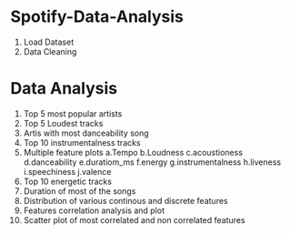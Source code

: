 # Spotify-Data-Analysis
1. Load Dataset
2. Data Cleaning
# Data Analysis
1. Top 5 most popular artists 
2. Top 5 Loudest tracks 
4. Artis with most danceability song 
5. Top 10 instrumentalness tracks 
6. Multiple feature plots 
    a.Tempo 
    b.Loudness 
    c.acoustioness 
    d.danceability 
    e.duratiom_ms 
    f.energy 
    g.instrumentalness 
    h.liveness 
    i.speechiness 
    j.valence
5. Top 10 energetic tracks
6. Duration of most of the songs
7. Distribution of various continous and discrete features
8. Features correlation analysis and plot
9. Scatter plot of most correlated and non correlated features
